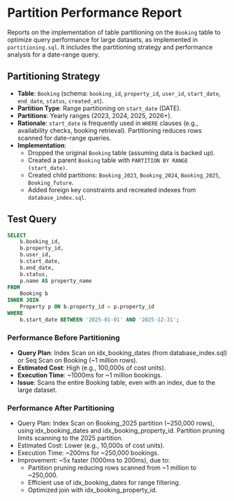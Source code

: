 # Partition Performance Report

Reports on the implementation of table partitioning on the `Booking` table to optimize query performance for large datasets, as implemented in `partitioning.sql`. It includes the partitioning strategy and performance analysis for a date-range query.

## Partitioning Strategy

- **Table**: `Booking` (schema: `booking_id`, `property_id`, `user_id`, `start_date`, `end_date`, `status`, `created_at`).
- **Partition Type**: Range partitioning on `start_date` (DATE).
- **Partitions**: Yearly ranges (2023, 2024, 2025, 2026+).
- **Rationale**: `start_date` is frequently used in `WHERE` clauses (e.g., availability checks, booking retrieval). Partitioning reduces rows scanned for date-range queries.
- **Implementation**:
  - Dropped the original `Booking` table (assuming data is backed up).
  - Created a parent `Booking` table with `PARTITION BY RANGE (start_date)`.
  - Created child partitions: `Booking_2023`, `Booking_2024`, `Booking_2025`, `Booking_future`.
  - Added foreign key constraints and recreated indexes from `database_index.sql`.

## Test Query

```sql
SELECT
    b.booking_id,
    b.property_id,
    b.user_id,
    b.start_date,
    b.end_date,
    b.status,
    p.name AS property_name
FROM
    Booking b
INNER JOIN
    Property p ON b.property_id = p.property_id
WHERE
    b.start_date BETWEEN '2025-01-01' AND '2025-12-31';
```

### Performance Before Partitioning

- **Query Plan**: Index Scan on idx_booking_dates (from database_index.sql) or Seq Scan on Booking (~1 million rows).
- **Estimated Cost**: High (e.g., 100,000s of cost units).
- **Execution Time**: ~1000ms for ~1 million bookings.
- **Issue**: Scans the entire Booking table, even with an index, due to the large dataset.

### Performance After Partitioning

- Query Plan: Index Scan on Booking_2025 partition (~250,000 rows), using idx_booking_dates and idx_booking_property_id. Partition pruning limits scanning to the 2025 partition.
- Estimated Cost: Lower (e.g., 10,000s of cost units).
- Execution Time: ~200ms for ~250,000 bookings.
- Improvement: ~5x faster (1000ms to 200ms), due to:
  - Partition pruning reducing rows scanned from ~1 million to ~250,000.
  - Efficient use of idx_booking_dates for range filtering.
  - Optimized join with idx_booking_property_id.
